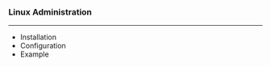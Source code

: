 ### Linux Administration ###
----------------------------------------------------------
* Installation
* Configuration
* Example
